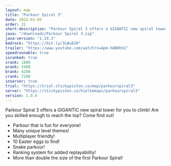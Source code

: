 ```yaml
---
layout: map
title: "Parkour Spiral 3"
date: 2022-01-03
order: 22
short-description: "Parkour Spiral 3 offers a GIGANTIC new spiral tower for you to climb! Are you skilled enough to reach the top?"
java: "/downloads/Parkour Spiral 3.zip"
java-version: "1.19.3"
bedrock: "https://bit.ly/3LWu8J0"
trailer: "https://www.youtube.com/watch?v=Apm-hANHhSI"
speedrunnable: true
isranked: true
srank: 1800
arank: 2400
brank: 4200
crank: 7200
inserver: true
trial: "https://trial.stickypiston.co/map/parkourspiral3"
server: "https://stickypiston.co/hielkemaps/parkourspiral3"
version: 1.0.6
---
```


Parkour Spiral 3 offers a GIGANTIC new spiral tower for you to climb! Are you skilled enough to reach the top? Come find out!

- Parkour that is fun for everyone!
- Many unique level themes!
- Multiplayer friendly!
- 10 Easter eggs to find!
- Snake parkour!
- Ranking system for added replayability!
- More than double the size of the first Parkour Spiral!

